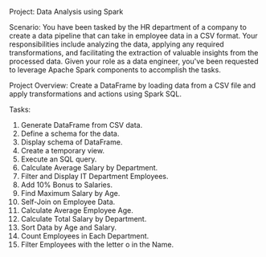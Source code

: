 Project: Data Analysis using Spark  

Scenario:
You have been tasked by the HR department of a company to create a data pipeline that can take in employee data in a CSV format. Your responsibilities include analyzing the data, applying any required transformations, and facilitating the extraction of valuable insights from the processed data.
Given your role as a data engineer, you've been requested to leverage Apache Spark components to accomplish the tasks.

Project Overview: 
Create a DataFrame by loading data from a CSV file and apply transformations and actions using Spark SQL. 

Tasks:
1. Generate DataFrame from CSV data.
2. Define a schema for the data.
3. Display schema of DataFrame.
4. Create a temporary view.
5. Execute an SQL query.
6. Calculate Average Salary by Department.
7. Filter and Display IT Department Employees.
8. Add 10% Bonus to Salaries.
9. Find Maximum Salary by Age.
10. Self-Join on Employee Data.
11. Calculate Average Employee Age.
12. Calculate Total Salary by Department.
13. Sort Data by Age and Salary.
14. Count Employees in Each Department.
15. Filter Employees with the letter o in the Name.

